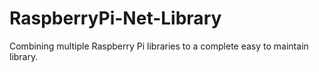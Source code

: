 RaspberryPi-Net-Library
=======================

Combining multiple Raspberry Pi libraries to a complete easy to maintain library.

